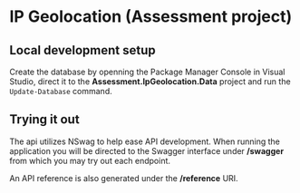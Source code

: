 # IP Geolocation (Assessment project)

## Local development setup

Create the database by openning the Package Manager Console in Visual Studio, direct it to the **Assessment.IpGeolocation.Data** project and run the `Update-Database` command.

## Trying it out

The api utilizes NSwag to help ease API development. When running the application you will be directed to the Swagger interface under **/swagger** from which you may try out each endpoint.

An API reference is also generated under the **/reference** URI.
